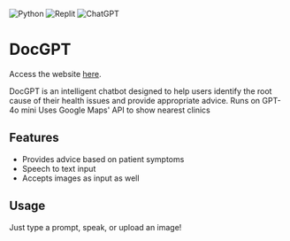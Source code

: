 ![Python](https://img.shields.io/badge/python-3670A0?style=for-the-badge&logo=python&logoColor=ffdd54)
![Replit](https://img.shields.io/badge/Replit-DD1200?style=for-the-badge&logo=Replit&logoColor=white)
![ChatGPT](https://img.shields.io/badge/chatGPT-74aa9c?style=for-the-badge&logo=openai&logoColor=white)
# DocGPT

Access the website [here](https://genai-medical-chatbot.streamlit.app/).

DocGPT is an intelligent chatbot designed to help users identify the root cause of their health issues and provide appropriate advice.
Runs on GPT-4o mini
Uses Google Maps' API to show nearest clinics

## Features

- Provides advice based on patient symptoms
- Speech to text input
- Accepts images as input as well

## Usage
Just type a prompt, speak, or upload an image!

